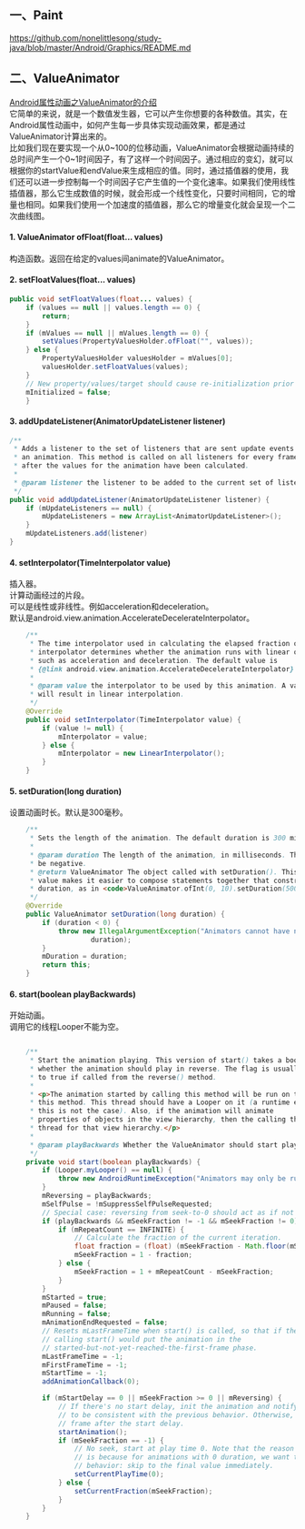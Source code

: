 
## 一、Paint
https://github.com/nonelittlesong/study-java/blob/master/Android/Graphics/README.md  

## 二、ValueAnimator
[Android属性动画之ValueAnimator的介绍](https://www.cnblogs.com/huolongluo/p/6792362.html)  
它简单的来说，就是一个数值发生器，它可以产生你想要的各种数值。其实，在Android属性动画中，如何产生每一步具体实现动画效果，都是通过ValueAnimator计算出来的。  
比如我们现在要实现一个从0\~100的位移动画，ValueAnimator会根据动画持续的总时间产生一个0\~1时间因子，有了这样一个时间因子。通过相应的变幻，就可以根据你的startValue和endValue来生成相应的值。同时，通过插值器的使用，我们还可以进一步控制每一个时间因子它产生值的一个变化速率。如果我们使用线性插值器，那么它生成数值的时候，就会形成一个线性变化，只要时间相同，它的增量也相同。如果我们使用一个加速度的插值器，那么它的增量变化就会呈现一个二次曲线图。  
#### 1. ValueAnimator ofFloat(float... values)
构造函数。返回在给定的values间animate的ValueAnimator。
#### 2. setFloatValues(float... values)
```java
public void setFloatValues(float... values) {
    if (values == null || values.length == 0) {
        return;
    }
    if (mValues == null || mValues.length == 0) {
        setValues(PropertyValuesHolder.ofFloat("", values));
    } else {
        PropertyValuesHolder valuesHolder = mValues[0];
        valuesHolder.setFloatValues(values);
    }
    // New property/values/target should cause re-initialization prior to starting
    mInitialized = false;
    }
```
#### 3. addUpdateListener(AnimatorUpdateListener listener)
```java
/**
 * Adds a listener to the set of listeners that are sent update events through the life of
 * an animation. This method is called on all listeners for every frame of the animation, 
 * after the values for the animation have been calculated.
 *  
 * @param listener the listener to be added to the current set of listeners for this animation.
 */
public void addUpdateListener(AnimatorUpdateListener listener) {
    if (mUpdateListeners == null) {
        mUpdateListeners = new ArrayList<AnimatorUpdateListener>();
    }
    mUpdateListeners.add(listener)   
}
```
#### 4. setInterpolator(TimeInterpolator value)
插入器。  
计算动画经过的片段。  
可以是线性或非线性。例如acceleration和deceleration。  
默认是android.view.animation.AccelerateDecelerateInterpolator。  
```java
    /**
     * The time interpolator used in calculating the elapsed fraction of this animation. The
     * interpolator determines whether the animation runs with linear or non-linear motion,
     * such as acceleration and deceleration. The default value is
     * {@link android.view.animation.AccelerateDecelerateInterpolator}
     *
     * @param value the interpolator to be used by this animation. A value of <code>null</code>
     * will result in linear interpolation.
     */
    @Override
    public void setInterpolator(TimeInterpolator value) {
        if (value != null) {
            mInterpolator = value;
        } else {
            mInterpolator = new LinearInterpolator();
        }
    }
```
#### 5. setDuration(long duration)
设置动画时长。默认是300毫秒。
```java
    /**
     * Sets the length of the animation. The default duration is 300 milliseconds.
     *
     * @param duration The length of the animation, in milliseconds. This value cannot
     * be negative.
     * @return ValueAnimator The object called with setDuration(). This return
     * value makes it easier to compose statements together that construct and then set the
     * duration, as in <code>ValueAnimator.ofInt(0, 10).setDuration(500).start()</code>.
     */
    @Override
    public ValueAnimator setDuration(long duration) {
        if (duration < 0) {
            throw new IllegalArgumentException("Animators cannot have negative duration: " +
                    duration);
        }
        mDuration = duration;
        return this;
    }
```
#### 6. start(boolean playBackwards)
开始动画。  
调用它的线程Looper不能为空。  
```java

    /**
     * Start the animation playing. This version of start() takes a boolean flag that indicates
     * whether the animation should play in reverse. The flag is usually false, but may be set
     * to true if called from the reverse() method.
     *
     * <p>The animation started by calling this method will be run on the thread that called
     * this method. This thread should have a Looper on it (a runtime exception will be thrown if
     * this is not the case). Also, if the animation will animate
     * properties of objects in the view hierarchy, then the calling thread should be the UI
     * thread for that view hierarchy.</p>
     *
     * @param playBackwards Whether the ValueAnimator should start playing in reverse.
     */
    private void start(boolean playBackwards) {
        if (Looper.myLooper() == null) {
            throw new AndroidRuntimeException("Animators may only be run on Looper threads");
        }
        mReversing = playBackwards;
        mSelfPulse = !mSuppressSelfPulseRequested;
        // Special case: reversing from seek-to-0 should act as if not seeked at all.
        if (playBackwards && mSeekFraction != -1 && mSeekFraction != 0) {
            if (mRepeatCount == INFINITE) {
                // Calculate the fraction of the current iteration.
                float fraction = (float) (mSeekFraction - Math.floor(mSeekFraction));
                mSeekFraction = 1 - fraction;
            } else {
                mSeekFraction = 1 + mRepeatCount - mSeekFraction;
            }
        }
        mStarted = true;
        mPaused = false;
        mRunning = false;
        mAnimationEndRequested = false;
        // Resets mLastFrameTime when start() is called, so that if the animation was running,
        // calling start() would put the animation in the
        // started-but-not-yet-reached-the-first-frame phase.
        mLastFrameTime = -1;
        mFirstFrameTime = -1;
        mStartTime = -1;
        addAnimationCallback(0);

        if (mStartDelay == 0 || mSeekFraction >= 0 || mReversing) {
            // If there's no start delay, init the animation and notify start listeners right away
            // to be consistent with the previous behavior. Otherwise, postpone this until the first
            // frame after the start delay.
            startAnimation();
            if (mSeekFraction == -1) {
                // No seek, start at play time 0. Note that the reason we are not using fraction 0
                // is because for animations with 0 duration, we want to be consistent with pre-N
                // behavior: skip to the final value immediately.
                setCurrentPlayTime(0);
            } else {
                setCurrentFraction(mSeekFraction);
            }
        }
    }
```

